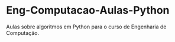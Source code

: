 # Eng-Computacao-Aulas-Python
Aulas sobre algoritmos em Python para o curso de Engenharia de Computação.
